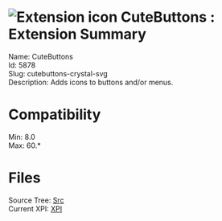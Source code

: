 # ![Extension icon](https://addons.thunderbird.net/user-media/addon_icons/5/5878-64.png?modified=1557511284) CuteButtons : Extension Summary

Name: CuteButtons  
Id: 5878  
Slug: cutebuttons-crystal-svg  
Description: Adds icons to buttons and/or menus.
  

# Compatibility
Min: 8.0  
Max: 60.*  

# Files

Source Tree: [Src](C:/Dev/Thunderbird/ThunderKdB/xall/x60/5878-cutebuttons-crystal-svg/src)  
Current XPI: [XPI](C:/Dev/Thunderbird/ThunderKdB/xall/x60/5878-cutebuttons-crystal-svg/xpi)  



